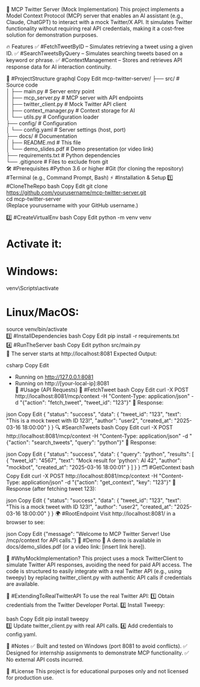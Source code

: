 🚀 MCP Twitter Server (Mock Implementation)
This project implements a Model Context Protocol (MCP) server that enables an AI assistant (e.g., Claude, ChatGPT) to interact with a mock Twitter/X API. It simulates Twitter functionality without requiring real API credentials, making it a cost-free solution for demonstration purposes.

🔥 Features
✅ #FetchTweetByID – Simulates retrieving a tweet using a given ID.
✅ #SearchTweetsByQuery – Simulates searching tweets based on a keyword or phrase.
✅ #ContextManagement – Stores and retrieves API response data for AI interaction continuity.

📂 #ProjectStructure
graphql
Copy
Edit
mcp-twitter-server/
├── src/                    # Source code  
│   ├── main.py             # Server entry point  
│   ├── mcp_server.py       # MCP server with API endpoints  
│   ├── twitter_client.py   # Mock Twitter API client  
│   ├── context_manager.py  # Context storage for AI  
│   └── utils.py            # Configuration loader  
├── config/                 # Configuration  
│   └── config.yaml         # Server settings (host, port)  
├── docs/                   # Documentation  
│   ├── README.md           # This file  
│   └── demo_slides.pdf     # Demo presentation (or video link)  
├── requirements.txt        # Python dependencies  
└── .gitignore              # Files to exclude from git  
🛠 #Prerequisites
#Python 3.6 or higher
#Git (for cloning the repository)
#Terminal (e.g., Command Prompt, Bash)
⚡ #Installation & Setup
1️⃣ #CloneTheRepo
bash
Copy
Edit
git clone https://github.com/yourusername/mcp-twitter-server.git  
cd mcp-twitter-server  
(Replace yourusername with your GitHub username.)

2️⃣ #CreateVirtualEnv
bash
Copy
Edit
python -m venv venv  
# Activate it:
# Windows: 
venv\Scripts\activate  
# Linux/MacOS:
source venv/bin/activate  
3️⃣ #InstallDependencies
bash
Copy
Edit
pip install -r requirements.txt  
4️⃣ #RunTheServer
bash
Copy
Edit
python src/main.py  
📌 The server starts at http://localhost:8081
Expected Output:

csharp
Copy
Edit
 * Running on http://127.0.0.1:8081  
 * Running on http://[your-local-ip]:8081  
🔗 #Usage (API Requests)
📝 #FetchTweet
bash
Copy
Edit
curl -X POST http://localhost:8081/mcp/context -H "Content-Type: application/json" -d "{\"action\": \"fetch_tweet\", \"tweet_id\": \"123\"}"
📌 Response:

json
Copy
Edit
{
  "status": "success",
  "data": {
    "tweet_id": "123",
    "text": "This is a mock tweet with ID 123!",
    "author": "user2",
    "created_at": "2025-03-16 18:00:00"
  }
}
🔍 #SearchTweets
bash
Copy
Edit
curl -X POST http://localhost:8081/mcp/context -H "Content-Type: application/json" -d "{\"action\": \"search_tweets\", \"query\": \"python\"}"
📌 Response:

json
Copy
Edit
{
  "status": "success",
  "data": {
    "query": "python",
    "results": [
      {
        "tweet_id": "4567",
        "text": "Mock result for 'python': AI 42",
        "author": "mockbot",
        "created_at": "2025-03-16 18:00:01"
      }
    ]
  }
}
🗂 #GetContext
bash
Copy
Edit
curl -X POST http://localhost:8081/mcp/context -H "Content-Type: application/json" -d "{\"action\": \"get_context\", \"key\": \"123\"}"
📌 Response (after fetching tweet 123):

json
Copy
Edit
{
  "status": "success",
  "data": {
    "tweet_id": "123",
    "text": "This is a mock tweet with ID 123!",
    "author": "user2",
    "created_at": "2025-03-16 18:00:00"
  }
}
🌍 #RootEndpoint
Visit http://localhost:8081/ in a browser to see:

json
Copy
Edit
{"message": "Welcome to MCP Twitter Server! Use /mcp/context for API calls."}
🎥 #Demo
📌 A demo is available in docs/demo_slides.pdf (or a video link: [insert link here]).

🤖 #WhyMockImplementation?
This project uses a mock TwitterClient to simulate Twitter API responses, avoiding the need for paid API access. The code is structured to easily integrate with a real Twitter API (e.g., using tweepy) by replacing twitter_client.py with authentic API calls if credentials are available.

🔌 #ExtendingToRealTwitterAPI
To use the real Twitter API:
1️⃣ Obtain credentials from the Twitter Developer Portal.
2️⃣ Install Tweepy:

bash
Copy
Edit
pip install tweepy  
3️⃣ Update twitter_client.py with real API calls.
4️⃣ Add credentials to config.yaml.

🔖 #Notes
✅ Built and tested on Windows (port 8081 to avoid conflicts).
✅ Designed for internship assignments to demonstrate MCP functionality.
✅ No external API costs incurred.

📜 #License
This project is for educational purposes only and not licensed for production use.